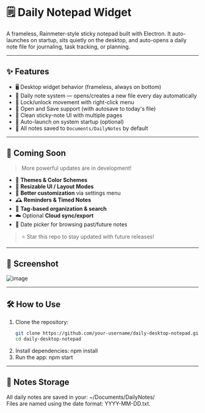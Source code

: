 # 🗒️ Daily Notepad Widget

A frameless, Rainmeter-style sticky notepad built with Electron. It auto-launches on startup, sits quietly on the desktop, and auto-opens a daily note file for journaling, task tracking, or planning.

---

## ✨ Features

- 🖥️ Desktop widget behavior (frameless, always on bottom)
- 📝 Daily note system — opens/creates a new file every day automatically
- 🔐 Lock/unlock movement with right-click menu
- 📂 Open and Save support (with autosave to today's file)
- 🎨 Clean sticky-note UI with multiple pages
- 🚀 Auto-launch on system startup (optional)
- 📁 All notes saved to `Documents/DailyNotes` by default

---

## 🚧 Coming Soon

> More powerful updates are in development!

- 🎨 **Themes & Color Schemes**
- 🧱 **Resizable UI / Layout Modes**
- 🧩 **Better customization** via settings menu
- 🕰️ **Reminders & Timed Notes**
- 🔖 **Tag-based organization & search**
- ☁️ Optional **Cloud sync/export**
- 📅 Date picker for browsing past/future notes

> ⭐ Star this repo to stay updated with future releases!

---

## 📸 Screenshot

![image](https://github.com/user-attachments/assets/08036aeb-1dec-4ad0-a02d-a94a78dc7eb6)

---

## 🛠️ How to Use

1. Clone the repository:
   ```bash
   git clone https://github.com/your-username/daily-desktop-notepad.git
   cd daily-desktop-notepad
2. Install dependencies:
   npm install
3. Run the app:
   npm start

---   

## 💾 Notes Storage
  All daily notes are saved in your: ~/Documents/DailyNotes/  
Files are named using the date format: YYYY-MM-DD.txt.    
